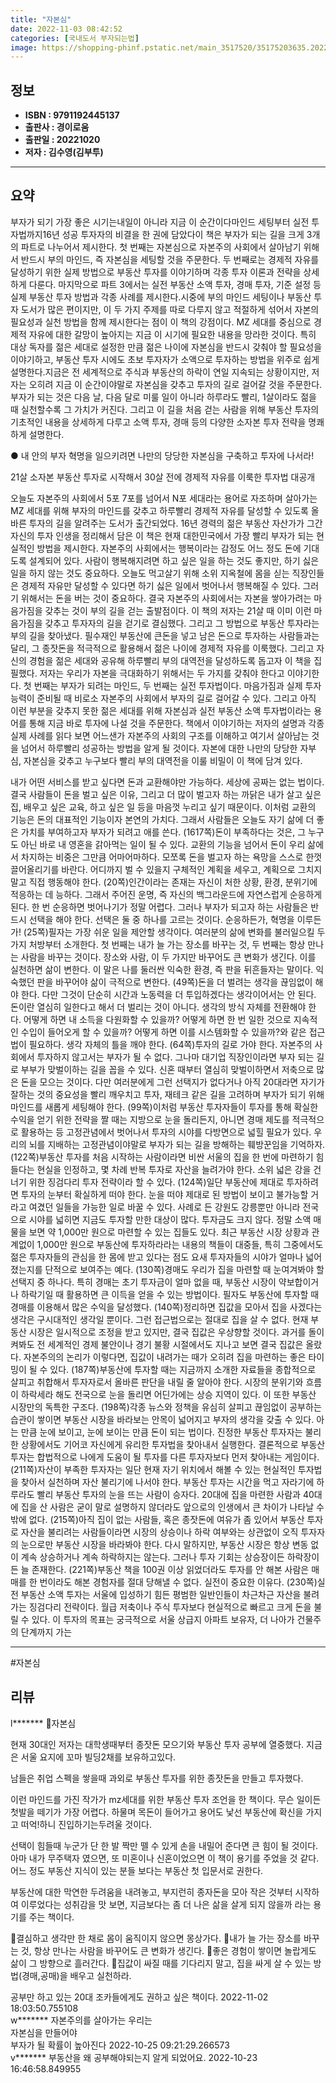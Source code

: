 ```yaml
---
title: "자본심"
date: 2022-11-03 08:42:52
categories: [국내도서 부자되는법]
image: https://shopping-phinf.pstatic.net/main_3517520/35175203635.20221019135019.jpg
---
```


## **정보**

- **ISBN : 9791192445137**
- **출판사 : 경이로움**
- **출판일 : 20221020**
- **저자 : 김수영(김부투)**

------



## **요약**

부자가 되기 가장 좋은 시기는내일이 아니라 지금 이 순간이다마인드 세팅부터 실전 투자법까지16년 성공 투자자의 비결을 한 권에 담았다이 책은 부자가 되는 길을 크게 3개의 파트로 나누어서 제시한다. 첫 번째는 자본심으로 자본주의 사회에서 살아남기 위해서 반드시 부의 마인드, 즉 자본심을 세팅할 것을 주문한다. 두 번째로는 경제적 자유를 달성하기 위한 실제 방법으로 부동산 투자를 이야기하며 각종 투자 이론과 전략을 상세하게 다룬다. 마지막으로 파트 3에서는 실전 부동산 소액 투자, 경매 투자, 기준 설정 등 실제 부동산 투자 방법과 각종 사례를 제시한다.시중에 부의 마인드 세팅이나 부동산 투자 도서가 많은 편이지만, 이 두 가지 주제를 따로 다루지 않고 적절하게 섞어서 자본의 필요성과 실천 방법을 함께 제시한다는 점이 이 책의 강점이다. MZ 세대를 중심으로 경제적 자유에 대한 갈망이 높아지는 지금 이 시기에 필요한 내용을 망라한 것이다. 특히 대상 독자를 젊은 세대로 설정한 만큼 젊은 나이에 자본심을 반드시 갖춰야 할 필요성을 이야기하고, 부동산 투자 시에도 초보 투자자가 소액으로 투자하는 방법을 위주로 쉽게 설명한다.지금은 전 세계적으로 주식과 부동산의 하락이 연일 지속되는 상황이지만, 저자는 오히려 지금 이 순간이야말로 자본심을 갖추고 투자의 길로 걸어갈 것을 주문한다. 부자가 되는 것은 다음 날, 다음 달로 미룰 일이 아니라 하루라도 빨리, 1살이라도 젊을 때 실천할수록 그 가치가 커진다. 그리고 이 길을 처음 걷는 사람을 위해 부동산 투자의 기초적인 내용을 상세하게 다루고 소액 투자, 경매 등의 다양한 소자본 투자 전략을 명쾌하게 설명한다.

● 내 안의 부자 혁명을 일으키려면
나만의 당당한 자본심을 구축하고 투자에 나서라!

21살 소자본 부동산 투자로 시작해서
30살 전에 경제적 자유를 이룩한 투자법 대공개

오늘도 자본주의 사회에서 5포 7포를 넘어서 N포 세대라는 용어로 자조하며 살아가는 MZ 세대를 위해 부자의 마인드를 갖추고 하루빨리 경제적 자유를 달성할 수 있도록 올바른 투자의 길을 알려주는 도서가 출간되었다. 16년 경력의 젊은 부동산 자산가가 그간 자신의 투자 인생을 정리해서 담은 이 책은 현재 대한민국에서 가장 빨리 부자가 되는 현실적인 방법을 제시한다.
자본주의 사회에서는 행복이라는 감정도 어느 정도 돈에 기대도록 설계되어 있다. 사람이 행복해지려면 하고 싶은 일을 하는 것도 좋지만, 하기 싫은 일을 하지 않는 것도 중요하다. 오늘도 먹고살기 위해 소위 지옥철에 몸을 싣는 직장인들은 경제적 자유만 달성할 수 있다면 하기 싫은 일에서 벗어나서 행복해질 수 있다. 그러기 위해서는 돈을 버는 것이 중요하다. 결국 자본주의 사회에서는 자본을 쌓아가려는 마음가짐을 갖추는 것이 부의 길을 걷는 출발점이다.
이 책의 저자는 21살 때 이미 이런 마음가짐을 갖추고 투자자의 길을 걷기로 결심했다. 그리고 그 방법으로 부동산 투자라는 부의 길을 찾아냈다. 필수재인 부동산에 큰돈을 넣고 남은 돈으로 투자하는 사람들과는 달리, 그 종잣돈을 적극적으로 활용해서 젊은 나이에 경제적 자유를 이룩했다. 그리고 자신의 경험을 젊은 세대와 공유해 하루빨리 부의 대역전을 달성하도록 돕고자 이 책을 집필했다.
저자는 우리가 자본을 극대화하기 위해서는 두 가지를 갖춰야 한다고 이야기한다. 첫 번째는 부자가 되려는 마인드, 두 번째는 실전 투자법이다. 마음가짐과 실제 투자 능력이 준비될 때 비로소 자본주의 사회에서 부자의 길로 걸어갈 수 있다. 그리고 아직 이런 부분을 갖추지 못한 젊은 세대를 위해 자본심과 실전 부동산 소액 투자법이라는 용어를 통해 지금 바로 투자에 나설 것을 주문한다.
책에서 이야기하는 저자의 설명과 각종 실제 사례를 읽다 보면 어느샌가 자본주의 사회의 구조를 이해하고 여기서 살아남는 것을 넘어서 하루빨리 성공하는 방법을 알게 될 것이다. 자본에 대한 나만의 당당한 자부심, 자본심을 갖추고 누구보다 빨리 부의 대역전을 이룰 비밀이 이 책에 담겨 있다.

내가 어떤 서비스를 받고 싶다면 돈과 교환해야만 가능하다. 세상에 공짜는 없는 법이다. 결국 사람들이 돈을 벌고 싶은 이유, 그리고 더 많이 벌고자 하는 까닭은 내가 살고 싶은 집, 배우고 싶은 교육, 하고 싶은 일 등을 마음껏 누리고 싶기 때문이다. 이처럼 교환의 기능은 돈의 대표적인 기능이자 본연의 가치다. 그래서 사람들은 오늘도 자기 삶에 더 좋은 가치를 부여하고자 부자가 되려고 애를 쓴다. (1617쪽)돈이 부족하다는 것은, 그 누구도 아닌 바로 내 영혼을 갉아먹는 일이 될 수 있다. 교환의 기능을 넘어서 돈이 우리 삶에서 차지하는 비중은 그만큼 어마어마하다. 모쪼록 돈을 벌고자 하는 욕망을 스스로 한껏 끌어올리기를 바란다. 어디까지 벌 수 있을지 구체적인 계획을 세우고, 계획으로 그치지 말고 직접 행동해야 한다. (20쪽)인간이라는 존재는 자신이 처한 상황, 환경, 분위기에 적응하는 데 능하다. 그래서 주어진 운명, 즉 자신의 백그라운드에 자연스럽게 순응하게 된다. 한 번 순응하면 벗어나기가 정말 어렵다. 그러나 부자가 되고자 하는 사람들은 반드시 선택을 해야 한다. 선택은 둘 중 하나를 고르는 것이다. 순응하든가, 혁명을 이루든가! (25쪽)필자는 가장 쉬운 일을 제안할 생각이다. 여러분의 삶에 변화를 불러일으킬 두 가지 처방부터 소개한다. 첫 번째는 내가 늘 가는 장소를 바꾸는 것, 두 번째는 항상 만나는 사람을 바꾸는 것이다. 장소와 사람, 이 두 가지만 바꾸어도 큰 변화가 생긴다. 이를 실천하면 삶이 변한다. 이 말은 나를 둘러싼 익숙한 환경, 즉 판을 뒤흔들자는 말이다. 익숙했던 판을 바꾸어야 삶이 극적으로 변한다. (49쪽)돈을 더 벌려는 생각을 끊임없이 해야 한다. 다만 그것이 단순히 시간과 노동력을 더 투입하겠다는 생각이어서는 안 된다. 돈이란 열심히 일한다고 해서 더 벌리는 것이 아니다. 생각의 방식 자체를 전환해야 한다. 어떻게 하면 내 소득을 다원화할 수 있을까? 어떻게 하면 한 번 일한 것으로 지속적인 수입이 들어오게 할 수 있을까? 어떻게 하면 이를 시스템화할 수 있을까?와 같은 접근법이 필요하다. 생각 자체의 틀을 깨야 한다. (64쪽)투자의 길로 가야 한다. 자본주의 사회에서 투자하지 않고서는 부자가 될 수 없다. 그나마 대기업 직장인이라면 부자 되는 길로 부부가 맞벌이하는 길을 꼽을 수 있다. 신혼 때부터 열심히 맞벌이하면서 저축으로 많은 돈을 모으는 것이다. 다만 여러분에게 그런 선택지가 없다거나 아직 20대라면 자기가 잘하는 것의 중요성을 빨리 깨우치고 투자, 재테크 같은 길을 고려하며 부자가 되기 위해 마인드를 새롭게 세팅해야 한다. (99쪽)이처럼 부동산 투자자들이 투자를 통해 확실한 수익을 얻기 위한 전략을 짤 때는 지방으로 눈을 돌리든지, 아니면 경매 제도를 적극적으로 활용하는 등 고정관념에서 벗어나서 투자의 시야를 다방면으로 넓힐 필요가 있다. 우리의 뇌를 지배하는 고정관념이야말로 부자가 되는 길을 방해하는 훼방꾼임을 기억하자. (122쪽)부동산 투자를 처음 시작하는 사람이라면 비싼 서울의 집을 한 번에 마련하기 힘들다는 현실을 인정하고, 몇 차례 반복 투자로 자산을 늘려가야 한다. 소위 넓은 강을 건너기 위한 징검다리 투자 전략이라 할 수 있다. (124쪽)일단 부동산에 제대로 투자하려면 투자의 눈부터 확실하게 떠야 한다. 눈을 떠야 제대로 된 방법이 보이고 불가능할 거라고 여겼던 일들을 가능한 일로 바꿀 수 있다. 사례로 든 강원도 강릉뿐만 아니라 전국으로 시야를 넓히면 지금도 투자할 만한 대상이 많다. 투자금도 크지 않다. 정말 소액 매물을 보면 약 1,000만 원으로 마련할 수 있는 집들도 있다. 최근 부동산 시장 상황과 관계없이 1,000만 원으로 부동산에 투자하라라는 내용의 책들이 대중들, 특히 그중에서도 젊은 투자자들의 관심을 한 몸에 받고 있다는 점도 요새 투자자들의 시야가 얼마나 넓어졌는지를 단적으로 보여주는 예다. (130쪽)경매도 우리가 집을 마련할 때 눈여겨봐야 할 선택지 중 하나다. 특히 경매는 초기 투자금이 얼마 없을 때, 부동산 시장이 약보합이거나 하락기일 때 활용하면 큰 이득을 얻을 수 있는 방법이다. 필자도 부동산에 투자할 때 경매를 이용해서 많은 수익을 달성했다. (140쪽)정리하면 집값을 모아서 집을 사겠다는 생각은 구시대적인 생각일 뿐이다. 그런 접근법으로는 절대로 집을 살 수 없다. 현재 부동산 시장은 일시적으로 조정을 받고 있지만, 결국 집값은 우상향할 것이다. 과거를 돌이켜봐도 전 세계적인 경제 불안이나 경기 불황 시절에서도 지나고 보면 결국 집값은 올랐다. 자본주의의 논리가 이렇다면, 집값이 내려가는 때가 오히려 집을 마련하는 좋은 타이밍이 될 수 있다. (187쪽)부동산에 투자할 때는 지금까지 소개한 자료들을 종합적으로 살피고 취합해서 투자자로서 올바른 판단을 내릴 줄 알아야 한다. 시장의 분위기와 흐름이 하락세라 해도 전국으로 눈을 돌리면 어딘가에는 상승 지역이 있다. 이 또한 부동산 시장만의 독특한 구조다. (198쪽)각종 뉴스와 정책을 유심히 살피고 끊임없이 공부하는 습관이 쌓이면 부동산 시장을 바라보는 안목이 넓어지고 부자의 생각을 갖출 수 있다. 아는 만큼 눈에 보이고, 눈에 보이는 만큼 돈이 되는 법이다. 진정한 부동산 투자자는 불리한 상황에서도 기어코 자신에게 유리한 투자법을 찾아내서 실행한다. 결론적으로 부동산 투자는 합법적으로 나에게 도움이 될 투자를 다른 투자자보다 먼저 찾아내는 게임이다. (211쪽)자산이 부족한 투자자는 일단 현재 자기 위치에서 해볼 수 있는 현실적인 투자법을 찾아서 실천하며 자산 불리기에 나서야 한다. 부동산 투자는 시간을 먹고 자라기에 하루라도 빨리 부동산 투자의 눈을 뜨는 사람이 승자다. 20대에 집을 마련한 사람과 40대에 집을 산 사람은 굳이 말로 설명하지 않더라도 앞으로의 인생에서 큰 차이가 나타날 수밖에 없다. (215쪽)아직 집이 없는 사람들, 혹은 종잣돈에 여유가 좀 있어서 부동산 투자로 자산을 불리려는 사람들이라면 시장의 상승이나 하락 여부와는 상관없이 오직 투자자의 눈으로만 부동산 시장을 바라봐야 한다. 다시 말하지만, 부동산 시장은 항상 변동 없이 계속 상승하거나 계속 하락하지는 않는다. 그러나 투자 기회는 상승장이든 하락장이든 늘 존재한다. (221쪽)부동산 책을 100권 이상 읽었더라도 투자를 안 해본 사람은 매매를 한 번이라도 해본 경험자를 절대 당해낼 수 없다. 실전이 중요한 이유다. (230쪽)실전 부동산 소액 투자는 서울에 입성하기 힘든 평범한 일반인들이 차근차근 자산을 불려가는 징검다리 전략이다. 월급 저축이나 주식 투자보다 현실적으로 빠르고 크게 돈을 불릴 수 있다. 이 투자의 목표는 궁극적으로 서울 상급지 아파트 보유자, 더 나아가 건물주의 단계까지 가는

------

#자본심


## **리뷰** 

  l******* 📕자본심

현재 30대인 저자는 대학생때부터 종잣돈 모으기와 부동산 투자 공부에 열중했다.
지금은 서울 요지에 꼬마 빌딩2채를 보유하고있다.

남들은 취업 스펙을 쌓을때 과외로 부동산 투자를 위한 종잣돈을 만들고 투자했다.

이런 마인드를 가진 작가가 mz세대를 위한 부동산 투자 조언을 한 책이다.
무슨 일이든 첫발을 떼기가 가장 어렵다. 
하물며 목돈이 들어가고 용어도 낯선 부동산에 확신을 가지고 떠억!하니 진입하기는두려울 것이다.

선택이 힘들때 누군가 단 한 발 짝만 뗄 수 있게 손을 내밀어 준다면 큰 힘이 될 것이다.
아마 내가 무주택자 였으면, 또 미혼이나 신혼이었으면 이 책이 용기를 주었을 것 같다.
어느 정도 부동산 지식이 있는 분들 보다는 부동산 첫 입문서로 권한다.

부동산에 대한 막연한 두려움을 내려놓고, 부지런히 종자돈을 모아 작은 것부터 시작하여 이루었다는 성취감을 맛 보면,
지금보다는 좀 더 나은 삶을 살게 되지 않을까 라는 용기를 주는 책이다.


📍결심하고 생각만 한 채로 몸이 움직이지 않으면 몽상가다.
📍내가 늘 가는 장소를 바꾸는 것, 항상 만나는 사람을 바꾸어도 큰 변화가 생긴다.
📍좋은 경험이 쌓이면 놀랍게도 삶이 그 방향으로 흘러간다.
📍집값이 싸질 때를 기다리지 말고, 집을 싸게 살 수 있는 방법(경매,공매)을 배우고 실천하라.


공부만 하고 있는 20대 조카들에게도 권하고 싶은 책이다.
 2022-11-02 18:03:50.755108 <br/>  w******* 자본주의를 살아가는 우리는  
자본심을  만들어야  
부자가 될 확률이 높아진다 2022-10-25 09:21:29.266573 <br/>  v******* 부동산을 왜 공부해야되는지 알게 되었어요.  2022-10-23 16:46:58.849955 <br/>